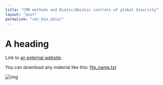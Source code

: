 ```yaml
---
title: "CMR methods and Biotic/Abiotic controls of global diversity"
layout: "post" 
permalink: "cmr_bio_abio/"
---
```


# A heading 

Link to [an external website](https://git-scm.com/).

You can download any material like this: [file_name.txt]({{site.baseurl}}data/metadata.txt)

![img](https://www.paleosynthesis.nat.fau.de/wp-content/uploads/2019/09/Icon-SummerSchool-150x150.png)
